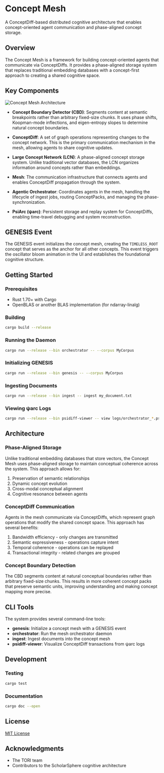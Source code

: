 # Concept Mesh

A ConceptDiff-based distributed cognitive architecture that enables concept-oriented agent communication and phase-aligned concept storage.

## Overview

The Concept Mesh is a framework for building concept-oriented agents that communicate via ConceptDiffs. It provides a phase-aligned storage system that replaces traditional embedding databases with a concept-first approach to creating a shared cognitive space.

## Key Components

![Concept Mesh Architecture](docs/concept-mesh-architecture.png)

- **Concept Boundary Detector (CBD)**: Segments content at semantic breakpoints rather than arbitrary fixed-size chunks. It uses phase shifts, Koopman-mode inflections, and eigen-entropy slopes to determine natural concept boundaries.

- **ConceptDiff**: A set of graph operations representing changes to the concept network. This is the primary communication mechanism in the mesh, allowing agents to share cognitive updates.

- **Large Concept Network (LCN)**: A phase-aligned concept storage system. Unlike traditional vector databases, the LCN organizes information around concepts rather than embeddings.

- **Mesh**: The communication infrastructure that connects agents and enables ConceptDiff propagation through the system.

- **Agentic Orchestrator**: Coordinates agents in the mesh, handling the lifecycle of ingest jobs, routing ConceptPacks, and managing the phase-synchronization.

- **PsiArc (ψarc)**: Persistent storage and replay system for ConceptDiffs, enabling time-travel debugging and system reconstruction.

## GENESIS Event

The GENESIS event initializes the concept mesh, creating the `TIMELESS_ROOT` concept that serves as the anchor for all other concepts. This event triggers the oscillator bloom animation in the UI and establishes the foundational cognitive structure.

## Getting Started

### Prerequisites

- Rust 1.70+ with Cargo
- OpenBLAS or another BLAS implementation (for ndarray-linalg)

### Building

```bash
cargo build --release
```

### Running the Daemon

```bash
cargo run --release --bin orchestrator -- --corpus MyCorpus
```

### Initializing GENESIS

```bash
cargo run --release --bin genesis -- --corpus MyCorpus
```

### Ingesting Documents

```bash
cargo run --release --bin ingest -- ingest my_document.txt
```

### Viewing ψarc Logs

```bash
cargo run --release --bin psidiff-viewer -- view logs/orchestrator_*.psiarc
```

## Architecture

### Phase-Aligned Storage

Unlike traditional embedding databases that store vectors, the Concept Mesh uses phase-aligned storage to maintain conceptual coherence across the system. This approach allows for:

1. Preservation of semantic relationships
2. Dynamic concept evolution
3. Cross-modal conceptual alignment
4. Cognitive resonance between agents

### ConceptDiff Communication

Agents in the mesh communicate via ConceptDiffs, which represent graph operations that modify the shared concept space. This approach has several benefits:

1. Bandwidth efficiency - only changes are transmitted
2. Semantic expressiveness - operations capture intent
3. Temporal coherence - operations can be replayed
4. Transactional integrity - related changes are grouped

### Concept Boundary Detection

The CBD segments content at natural conceptual boundaries rather than arbitrary fixed-size chunks. This results in more coherent concept packs that preserve semantic units, improving understanding and making concept mapping more precise.

## CLI Tools

The system provides several command-line tools:

- **genesis**: Initialize a concept mesh with a GENESIS event
- **orchestrator**: Run the mesh orchestrator daemon
- **ingest**: Ingest documents into the concept mesh
- **psidiff-viewer**: Visualize ConceptDiff transactions from ψarc logs

## Development

### Testing

```bash
cargo test
```

### Documentation

```bash
cargo doc --open
```

## License

[MIT License](LICENSE)

## Acknowledgments

- The TORI team
- Contributors to the ScholarSphere cognitive architecture
